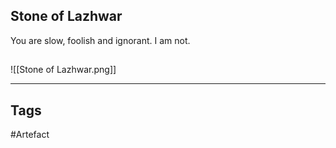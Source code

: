 ## Stone of Lazhwar
You are slow, foolish and ignorant.
I am not.
## 
![[Stone of Lazhwar.png]]

---
## Tags
#Artefact